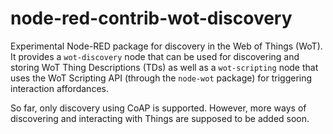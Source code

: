 # node-red-contrib-wot-discovery
Experimental Node-RED package for discovery in the Web of Things (WoT).
It provides a `wot-discovery` node that can be used for discovering and storing WoT Thing Descriptions (TDs) as well as a `wot-scripting` node that uses the WoT Scripting API (through the `node-wot` package) for triggering interaction affordances.

So far, only discovery using CoAP is supported. However, more ways of discovering and interacting with Things are supposed to be added soon.
